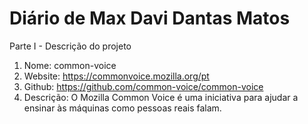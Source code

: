 # Diário de Max Davi Dantas Matos

Parte I - Descrição do projeto

1.	Nome: common-voice
2.	Website: https://commonvoice.mozilla.org/pt
3.	Github: https://github.com/common-voice/common-voice
4.	Descrição: O Mozilla Common Voice é uma iniciativa para ajudar a ensinar às máquinas como pessoas reais falam.
